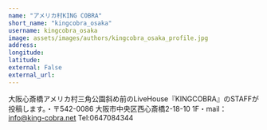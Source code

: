 ```yaml
---
name: "アメリカ村KING COBRA"
short_name: "kingcobra_osaka"
username: kingcobra_osaka
image: assets/images/authors/kingcobra_osaka_profile.jpg
address: 
longitude: 
latitude: 
external: False
external_url: 
---
```

大阪心斎橋アメリカ村三角公園斜め前のLiveHouse『KINGCOBRA』のSTAFFが投稿します。・〒542-0086 大阪市中央区西心斎橋2-18-10 1F・mail：info@king-cobra.net Tel:0647084344
